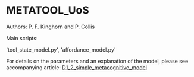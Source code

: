# METATOOL_UoS

Authors: P. F. Kinghorn and P. Collis

Main scripts:

'tool_state_model.py',
'affordance_model.py'

For details on the parameters and an explanation of the model, please see accompanying article: [D1_2_simple_metacognitive_model](https://github.com/PoppyCollis/METATOOL_UoS)


